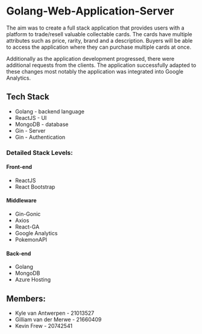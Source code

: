 # Golang-Web-Application-Server

The aim was to create a full stack application that provides users with a platform to trade/resell valuable collectable cards. 
The cards have multiple attributes such as price, rarity, brand and a description. 
Buyers will be able to access the application where they can purchase multiple cards at once. 

Additionally as the application development progressed, there were additional requests from the clients. The application successfully adapted to these changes most notably the application was integrated into Google Analytics. 


## Tech Stack
* Golang - backend language
* ReactJS - UI 
* MongoDB - database
* Gin - Server
* Gin - Authentication 

### Detailed Stack Levels:
#### Front-end
* ReactJS
* React Bootstrap
#### Middleware
* Gin-Gonic
* Axios
* React-GA
* Google Analytics
* PokemonAPI
#### Back-end
* Golang
* MongoDB
* Azure Hosting


## Members:
* Kyle van Antwerpen - 21013527
* Gilliam van der Merwe - 21660409
* Kevin Frew - 20742541
